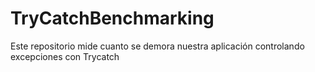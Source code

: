 # TryCatchBenchmarking
Este repositorio mide cuanto se demora nuestra aplicación controlando excepciones con Trycatch
